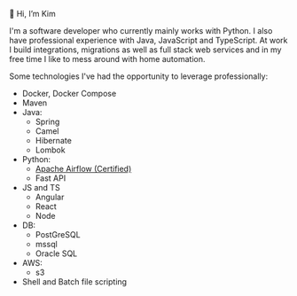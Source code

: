 👋 Hi, I’m Kim

I'm a software developer who currently mainly works with Python. 
I also have professional experience with Java, JavaScript and TypeScript.
At work I build integrations, migrations as well as full stack web services 
and in my free time I like to mess around with home automation.

Some technologies I've had the opportunity to leverage professionally:

- Docker, Docker Compose
- Maven 
- Java:
  - Spring
  - Camel
  - Hibernate
  - Lombok
- Python:
  - [Apache Airflow (Certified)](https://www.credly.com/badges/4f83873e-ed57-4070-aa80-138ca6f45157/public_url)
  - Fast API
- JS and TS
  - Angular
  - React
  - Node
- DB:
  - PostGreSQL
  - mssql
  - Oracle SQL
- AWS:
  - s3 
- Shell and Batch file scripting

